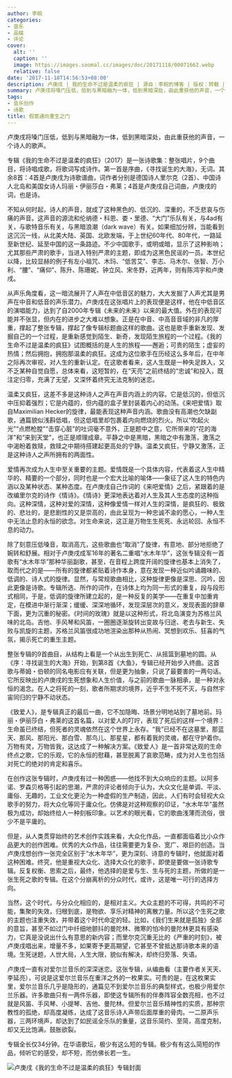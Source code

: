 ```yaml
---
author: 李皖
categories:
- 音乐
- 品碟
- 评论
cover:
  alt: ''
  caption: ''
  image: https://images.soomal.cc/images/doc/20171118/00071662.webp
  relative: false
date: '2017-11-18T14:56:53+08:00'
description: 卢庚戌 | 我的生命不过是温柔的疯狂 | 源自：李皖的博客 | 版权：转载 |  平均/总评分：00.00/0
summary: 卢庚戌将嗓门压低，低到与黑暗融为一体，低到黑暗深处，由此重获他的声音，一个诗人的歌声。专辑《我的生命不过是温柔的疯狂》（2017）是一张诗歌集：整张唱片，9个曲目，将诗唱成歌，将歌词写成诗作……
tags:
- 音乐创作
- 诗歌
title: 假意通向重生之门
---
```


卢庚戌将嗓门压低，低到与黑暗融为一体，低到黑暗深处，由此重获他的声音，一个诗人的歌声。

专辑《我的生命不过是温柔的疯狂》（2017）是一张诗歌集：整张唱片，9个曲目，将诗唱成歌，将歌词写成诗作。第一首是序曲，《寻找诞生的大海》，无词。其余8首：4首是卢庚戌为诗歌谱曲，词作者分别是德国诗人里尔克（2首）、中国诗人北岛和美国女诗人玛丽・伊丽莎白・弗莱；4首是卢庚戌自己词曲，卢庚戌的词，也是诗。

不知从何时起，诗人的声音，就成了这种黑色的、低沉的、深重的，不乏悲哀与伤痛的声音。这声音的源流和伦纳德・科恩、娄・里德、“大门”乐队有关，与4ad有关，与歌特音乐有关，与黑暗浪潮（dark wave）有关。如果细加分辨，当能看到这沉沉一线，从北美大陆、英国、北欧发端，于上世纪60年代、80年代，一路延至新世纪、延至中国的这一条路迹。不少中国歌手，或明或暗，显示了这种影响；尤其那些严肃的歌手，当进入特别严肃的主题，即成为这黑色民谣的一员。本世纪以降，比较显赫的例子有左小祖咒、木玛、“低苦艾”、李志、马木尔、张智、万小利、“腰”、“痛仰”、陈升、陈珊妮、钟立风、宋冬野，近两年，则有陈鸿宇和卢庚戌。

从声乐角度看，这一暗流展开了人声在中低音区的魅力，大大发掘了人声尤其是男声在中音和低音的声乐潜力。卢庚戌在这张唱片上的表现便是这样，他在中低音区的演唱能力，达到了自2000年专辑《未来的未来》以来的最大值。外在的表现可能并不张显，但内在的进步之大难以想象。正是在中音、中高音音域的非凡的厚重，撑起了整张专辑，撑起了像专辑标题曲这样的歌曲。这也是歌手重新发现、发掘自己的一个过程，是重新感觉到陌生、新奇，发现陌生旅程的一个过程。《我的生命不过是温柔的疯狂》试图概括的是人生的旅程――邂逅；可贵的陌生；虚妄的热情；然后拥抱，拥抱那温柔的疯狂。这成为这位歌手在历经这么多年后，在中年之际再次审视，对人生的重新认定。在这歌者看来，这人生既是一种失足跌入，又不乏某种自觉自愿，总体来看，这短暂的，在“天亮”之前终结的“忠诚”和投入，既注定归零，充满了无望，又深怀着终究无法克制的迷恋。

温柔又疯狂，这差不多是这种诗人之声在声音内涵上的内容。它是低沉的，但低沉中压抑着强烈；它是内蕴的，但内蕴的盒子里封装着内心的动荡。《来吧爱情》取自Maximilian Hecker的旋律，最能表现这种声音内涵。歌曲没有高潮也欠缺副歌，通篇貌似浅斟低唱，但这低唱里却包裹着内向燃烧的烈火。所以“吹起火光”“点燃枪膛”“击穿心脏”的吐词毫不意外，正是题中之意，它所带来的“花的海洋”和“来到天堂”，也正是顺理成章。平静之中是黑暗，黑暗之中有激荡，激荡之中渴盼着救赎，救赎之中期待搭建起更高处的宁静。温柔又疯狂，宁静又激荡，正是这种诗人之声所拥有的两面性。

爱情再次成为人生中至关重要的主题。爱情既是一个具体内容，代表着这人生中精华的、精要的一个部分，同时也是一个宏大比喻的喻体――象征了这人生的特色内涵以及某种状态、某种态度。在卢庚戌自己作词的《来吧爱情》之后，紧跟着的是改编里尔克的诗作《情诗》。《情诗》更深地表达着对人生及其人生态度的这种指向。这种深情，这种对爱的深情，这种像爱情一样对人生的深情，是疯狂的、极致的、悲壮的，是悲剧性的又是崇高的，由此呈现为一种忠诚不渝的愿心，一种人生中无法止息的永恒的欲念。对生命来说，这正是万物生生死死、永远轮回、永恒不息的动力。

除了刻意压低嗓音，取消高亢，这些歌曲也“取消”了旋律，有意地、部分地拒绝了婉转和舒展。相对于卢庚戌成军16年的著名二重唱“水木年华”，这张专辑没有一首歌有“水木年华”那种华丽副歌，甚至，在音程上跨度开阔的旋律也基本上消失了，取而代之的是――所有的旋律都紧贴着诗作本身，意在发现一种近似吟诵趣味的、低调的、诗人式的旋律。显然，与常规歌曲相比，这种旋律更像是深思、沉吟，因此更像是诗歌。专辑所选、所作的词作，在诗体上均为同一形式的重复，段与段形式相同，于是，低调的旋律所建立起的，是一种反复的美学――在重复中加重肯定，在模进中渐行渐深；缓缓、深深地循环，发现深层次的意义，发现表面的辞章下面，更为沉重的秘密。《时间的玫瑰》就是以这种形式，将北岛演变为苏格兰风味的北岛。吉他、手风琴和风笛，一圈圈逐渐旋转出变故与归途、老去与新生、失败与凯旋的主题，苏格兰风笛很成功地渲染出那种从热闹、冥想到欢乐、狂喜的气氛，揭示死亡的重生主题。

整张专辑的9首曲目，从结构上看是一个从出生到死亡、从摇篮到墓地的圆。从《序：寻找诞生的大海》开始，到第8首《大鱼》，专辑已经开始步入终曲。这首歌与蒂姆・伯顿的同名电影应有关联，但是更为抽象，只说了最要害的一两句话。它所反映出的卢庚戌的生死想象和人生价值，与之前的歌曲一脉相承，是一种对永恒的渴念。在人之将死的一刻，歌者所期求的境界，近乎不生不死不灭，与自然宇宙同归的宁静不动状态。

《致爱人》，是专辑真正的最后一曲，它不加隐晦、场景分明地站到了墓地前。玛丽・伊丽莎白・弗莱的这首名篇，以对爱人的叮咛，表现了死后的这样一个境界：生命虽已终结，但死者的灵魂依然在这个世界上永存。“我”已经不在这墓里，那蓝天、那风、那阳光、那白雪、那鸟儿、那星星，都有着我的灵魂，都在守护着你。万物有灵，万物皆我，这达成了一种解决方案。《致爱人》是一首非常达观的生命终点之歌，它的乐观，它的永恒的慰藉，甚至脱离了哀歌范畴，成为对人生也包括对死亡的绝对的肯定和喜乐。

在创作这张专辑时，卢庚戌有过一种困惑――他找不到大众响应的主题。以阿多诺、罗森贝格等引起的思潮，严肃的评论者倾向于认为，大众文化是单调、平淡、庸俗、无趣的，工业文化更沦为一种虚假的生产制造，因此，人们有时会轻视大众歌手的努力，将大众化等同于庸众化。仿佛是对这种观察的印证，“水木年华”虽然极为成功，却始终给人一种刻板印象。以艺术的眼光看，它的歌曲浅薄而流俗，很少不是平庸的。

但是，从人类贯穿始终的艺术创作实践来看，大众化作品，一直都面临着比小众作品更大的创作困难。优秀的大众作品，往往需要更为复杂、宽广、艰巨的创造。当卢庚戌想创作一张完全区别于“水木年华”，更为深刻、诗意的专辑时，他就面对着这种困难。终究，他是重视大众化、选择大众化的歌手，即使是要做一张诗歌专辑。反复权衡、思索之后，最终，他选择的是爱与生、生与死的主题，所做的是一张生死之歌的专辑。在这个分崩离析的分众时代，或许，这是唯一可行的选择方向。

当然，这个时代，与分众化相应的，是相对主义。大众主题的不可得，共鸣的不可能，集聚的失效，归根到底，是物欲、享乐对精神的离散力量。所以这个生死之歌的主题也注重失效，并带着这个时代命定的轻。比如，《我们生来就是孤独》全部的意旨，甚至不如过门中纤细地颤抖的曼陀林、微寒的怕冷的曼陀林更具有感染力，它真是没说出什么有意思的新内容；而里尔克沉重无比的《严重的时刻》，被卢庚戌唱出来，增量不多，如果寄予更高期望，它甚至不曾抵达那诗歌本来的语境。生死谜题，人世大局，人生大限，貌似有解决，却终归旁落、失语。

卢庚戌一直有对爱尔兰音乐的深深迷恋。这张专辑，从编曲看（主要作者关天天、李延亮），可说是这爱尔兰音乐在重洋之外的一枚果实。可贵的是，在这枚果实里，爱尔兰音乐几乎是隐形的，通篇见不到爱尔兰音乐的典型样式，也极少用爱尔兰乐器。许多歌曲只有一两件乐器，即使这专辑所有的伴奏阵容全数亮相，也不过就是风笛、手风琴、小提琴、吉他、曼陀林。但爱尔兰音乐精神性的实质，那种宗教性的孤绝，却高度凝练，达成了这音乐诗人声带后面厚重的骨肉。一二原声乐器，三两环境声，却达到了如民谣全乐队的重量，这音乐简约、至简，高度克制，却又无比饱满，鼓胀欲裂。

专辑全长仅34分钟。在华语歌坛，极少有这么短的专辑。极少有有这么简短的作品，倾听它的感受，却不短，而仿佛长若一生。

![卢庚戌《我的生命不过是温柔的疯狂》专辑封面](https://images.soomal.cc/images/doc/20171118/00071662.webp)